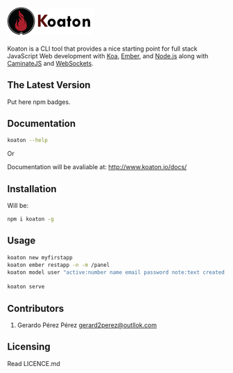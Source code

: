 ![Koaton](/templates/public/koaton2.png)
-----------

Koaton is a CLI tool that provides a nice starting point for full stack JavaScript Web development with [Koa](http://koajs.com/), [Ember](http://emberjs.com/), and [Node.js](http://www.nodejs.org/) along with [CaminateJS](http://www.camintejs.com/) and [WebSockets](https://developer.mozilla.org/en/docs/WebSockets).

  The Latest Version
  ------------------

  Put here npm badges.

## Documentation

```bash
koaton --help
```
Or

Documentation will be avaliable at:
<http://www.koaton.io/docs/>

## Installation

  Will be:
```sh
npm i koaton -g
```

## Usage
```zsh
koaton new myfirstapp
koaton ember restapp -n -m /panel
koaton model user "active:number name email password note:text created:date" -e restapp -r

koaton serve
```

## Contributors

1. Gerardo Pérez Pérez <gerard2perez@outllok.com>


## Licensing
Read LICENCE.md